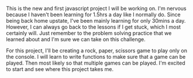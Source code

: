 This is the new and first javascript project I will be working on. I'm nervous because I haven't been learning for 1.5hrs a day like I normally do. Since being back home upstate, I've been mainly learning for only 30mins a day. However, I can always go back to the lessons if I get stuck, which I most certainly will. Just remember to the problem solving practice that we learned about and I'm sure we can take on this challenge. 

For this project, I'll be creating a rock, paper, scissors game to play only on the console. I will learn to write functions to make sure that a game can be played. Then most likely so that multiple games can be played. I'm excited to start and see where this project takes me. 